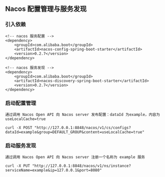 ## Nacos 配置管理与服务发现
### 引入依赖
    <!-- nacos 服务配置 -->
    <dependency>
        <groupId>com.alibaba.boot</groupId>
        <artifactId>nacos-config-spring-boot-starter</artifactId>
        <version>0.2.7</version>
    </dependency>

    <!-- nacos 服务发现 -->
    <dependency>
        <groupId>com.alibaba.boot</groupId>
        <artifactId>nacos-discovery-spring-boot-starter</artifactId>
        <version>0.2.7</version>
    </dependency>
    
### 启动配置管理
    通过调用 Nacos Open API 向 Nacos server 发布配置：dataId 为example，内容为useLocalCache=true
    
    curl -X POST "http://127.0.0.1:8848/nacos/v1/cs/configs?dataId=example&group=DEFAULT_GROUP&content=useLocalCache=true"
    
### 启动服务发现

    通过调用 Nacos Open API 向 Nacos server 注册一个名称为 example 服务
    
    curl -X PUT "http://127.0.0.1:8848/nacos/v1/ns/instance?serviceName=example&ip=127.0.0.1&port=8080"